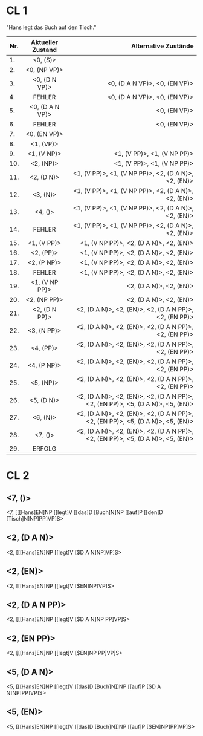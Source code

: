 # CL 1

"Hans legt das Buch auf den Tisch."

| Nr.  | Aktueller Zustand              | Alternative Zustände                                                              |
| ---- |:------------------------------:| ---------------------------------------------------------------------------------:|
| 1.   | <0, (S)>                       |                                                                                   |
| 2.   | <0, (NP VP)>                   |                                                                                   |
| 3.   | <0, (D N VP)>                  | <0, (D A N VP)>, <0, (EN VP)>                                                     |
| 4.   | FEHLER                         | <0, (D A N VP)>, <0, (EN VP)>                                                     |
| 5.   | <0, (D A N VP)>                | <0, (EN VP)>                                                                      |
| 6.   | FEHLER                         | <0, (EN VP)>                                                                      |
| 7.   | <0, (EN VP)>                   |                                                                                   |
| 8.   | <1, (VP)>                      |                                                                                   |
| 9.   | <1, (V NP)>                    | <1, (V PP)>, <1, (V NP PP)>                                                       |
| 10.  | <2, (NP)>                      | <1, (V PP)>, <1, (V NP PP)>                                                       |
| 11.  | <2, (D N)>                     | <1, (V PP)>, <1, (V NP PP)>, <2, (D A N)>, <2, (EN)>                              |
| 12.  | <3, (N)>                       | <1, (V PP)>, <1, (V NP PP)>, <2, (D A N)>, <2, (EN)>                              |
| 13.  | <4, ()>                        | <1, (V PP)>, <1, (V NP PP)>, <2, (D A N)>, <2, (EN)>                              |
| 14.  | FEHLER                         | <1, (V PP)>, <1, (V NP PP)>, <2, (D A N)>, <2, (EN)>                              |
| 15.  | <1, (V PP)>                    | <1, (V NP PP)>, <2, (D A N)>, <2, (EN)>                                           |
| 16.  | <2, (PP)>                      | <1, (V NP PP)>, <2, (D A N)>, <2, (EN)>                                           |
| 17.  | <2, (P NP)>                    | <1, (V NP PP)>, <2, (D A N)>, <2, (EN)>                                           |
| 18.  | FEHLER                         | <1, (V NP PP)>, <2, (D A N)>, <2, (EN)>                                           |
| 19.  | <1, (V NP PP)>                 | <2, (D A N)>, <2, (EN)>                                                           |
| 20.  | <2, (NP PP)>                   | <2, (D A N)>, <2, (EN)>                                                           |
| 21.  | <2, (D N PP)>                  | <2, (D A N)>, <2, (EN)>, <2, (D A N PP)>, <2, (EN PP)>                            |
| 22.  | <3, (N PP)>                    | <2, (D A N)>, <2, (EN)>, <2, (D A N PP)>, <2, (EN PP)>                            |
| 23.  | <4, (PP)>                      | <2, (D A N)>, <2, (EN)>, <2, (D A N PP)>, <2, (EN PP)>                            |
| 24.  | <4, (P NP)>                    | <2, (D A N)>, <2, (EN)>, <2, (D A N PP)>, <2, (EN PP)>                            |
| 25.  | <5, (NP)>                      | <2, (D A N)>, <2, (EN)>, <2, (D A N PP)>, <2, (EN PP)>                            |
| 26.  | <5, (D N)>                     | <2, (D A N)>, <2, (EN)>, <2, (D A N PP)>, <2, (EN PP)>, <5, (D A N)>, <5, (EN)>   |
| 27.  | <6, (N)>                       | <2, (D A N)>, <2, (EN)>, <2, (D A N PP)>, <2, (EN PP)>, <5, (D A N)>, <5, (EN)>   |
| 28.  | <7, ()>                        | <2, (D A N)>, <2, (EN)>, <2, (D A N PP)>, <2, (EN PP)>, <5, (D A N)>, <5, (EN)>   |
| 29.  | ERFOLG                         |                                                                                   |


# CL 2

## <7, ()>
<7, [[[Hans]EN]NP [[legt]V [[das]D [Buch]N]NP [[auf]P [[den]D [Tisch]N]NP]PP]VP]S>

## <2, (D A N)>
<2, [[[Hans]EN]NP [[legt]V [$D A N]NP]VP]S>

## <2, (EN)>
<2, [[[Hans]EN]NP [[legt]V [$EN]NP]VP]S>

## <2, (D A N PP)>
<2, [[[Hans]EN]NP [[legt]V [$D A N]NP PP]VP]S>

## <2, (EN PP)>
<2, [[[Hans]EN]NP [[legt]V [$EN]NP PP]VP]S>

## <5, (D A N)>
<5, [[[Hans]EN]NP [[legt]V [[das]D [Buch]N]]NP [[auf]P [$D A N]NP]PP]VP]S>

## <5, (EN)>
<5, [[[Hans]EN]NP [[legt]V [[das]D [Buch]N]]NP [[auf]P [$EN]NP]PP]VP]S>